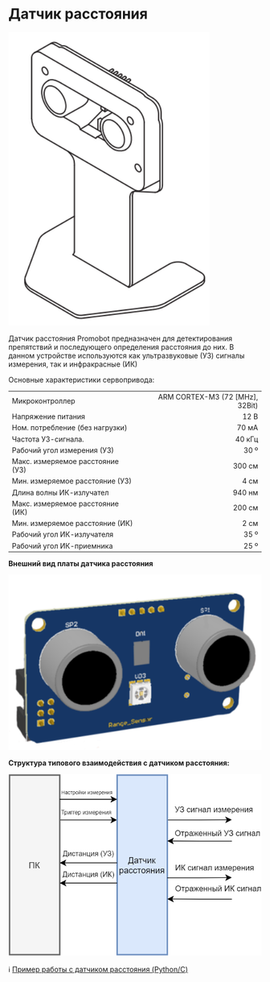 # Датчик расстояния

[<img src="https://github.com/Promobot-education/robox/blob/master/docs/res/ranger.png" width="400"/>](ranger.png)

Датчик расстояния Promobot предназначен для детектирования препятствий и последующего определения расстояния до них. В данном устройстве используются как ультразвуковые (УЗ) сигналы измерения, так и инфракрасные (ИК)

Основные характеристики сервопривода:

|              							|                 					| 
|:------------- 						|----------------:					|
| Микроконтроллер           			| ARM CORTEX-M3 (72 [MHz], 32Bit)   | 
| Напряжение питания 					| 12 В       				    	| 
| Ном. потребление (без нагрузки) 		| 70 мА       				    	| 
| Частота УЗ-сигнала. 					| 40 кГц       				    	| 
| Рабочий угол измерения (УЗ) 			| 30 º       				    	| 
| Макс. измеряемое расстояние (УЗ)		| 300 см       				   		| 
| Мин. измеряемое расстояние (УЗ)		| 4 см     							| 
| Длина волны ИК-излучател				| 940 нм     						| 
| Макс. измеряемое расстояние (ИК)		| 200 см     						| 
| Мин. измеряемое расстояние (ИК)		| 2 см     							| 
| Рабочий угол ИК-излучателя			| 35 º     							| 
| Рабочий угол ИК-приемника				| 25 º     							| 


**Внешний вид платы датчика расстояния**

[<img src="https://github.com/Promobot-education/robox/blob/master/docs/res/ranger_pcb.png" width="600"/>](Range_pcb.png)


**Структура типового взаимодействия с датчиком расстояния:**

[<img src="https://github.com/Promobot-education/robox/blob/master/docs/res/Range_struct.png" width="600"/>](Range_struct.png)

:information_source: [Пример работы с датчиком расстояния (Python/C)](https://github.com/Promobot-education/robox/blob/master/docs/ranger_code.md)
